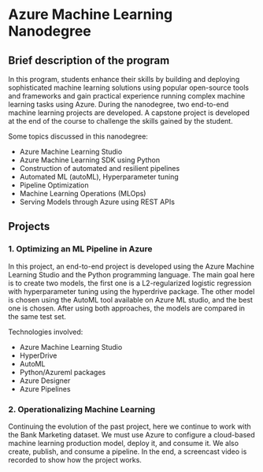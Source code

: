 # Azure Machine Learning Nanodegree 

## Brief description of the program

In this program, students enhance their skills by building and deploying sophisticated machine learning solutions using popular open-source tools and frameworks and gain practical experience running complex machine learning tasks using Azure. During the nanodegree, two end-to-end machine learning projects are developed. A capstone project is developed at the end of the course to challenge the skills gained by the student.

Some topics discussed in this nanodegree:

* Azure Machine Learning Studio
* Azure Machine Learning SDK using Python
* Construction of automated and resilient pipelines
* Automated ML (autoML), Hyperparameter tuning
* Pipeline Optimization
* Machine Learning Operations (MLOps)
* Serving Models through Azure using REST APIs


## Projects

### 1. Optimizing an ML Pipeline in Azure

In this project, an end-to-end project is developed using the Azure Machine Learning Studio and the Python programming language. The main goal here is to create two models, the first one is a L2-regularized logistic regression with hyperparameter tuning using the hyperdrive package. The other model is chosen using the AutoML tool available on Azure ML studio, and the best one is chosen. After using both approaches, the models are compared in the same test set. 

Technologies involved:
* Azure Machine Learning Studio
* HyperDrive
* AutoML
* Python/Azureml packages
* Azure Designer
* Azure Pipelines

### 2. Operationalizing Machine Learning

Continuing the evolution of the past project, here we continue to work with the Bank Marketing dataset. We must use Azure to configure a cloud-based machine learning production model, deploy it, and consume it. We also create, publish, and consume a pipeline. In the end, a screencast video is recorded to show how the project works.
